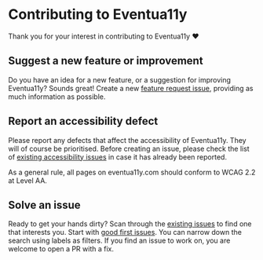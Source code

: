 # Contributing to Eventua11y

Thank you for your interest in contributing to Eventua11y ❤️

## Suggest a new feature or improvement

Do you have an idea for a new feature, or a suggestion for improving Eventua11y? Sounds great! Create a new [feature request issue](https://github.com/mattobee/eventua11y/issues/new?template=feature_request.md), providing as much information as possible.

## Report an accessibility defect

Please report any defects that affect the accessibility of Eventua11y. They will of course be prioritised. Before creating an issue, please check the list of [existing accessibility issues](https://github.com/mattobee/eventua11y/labels/accessibility) in case it has already been reported.

As a general rule, all pages on eventua11y.com should conform to WCAG 2.2 at Level AA.

## Solve an issue

Ready to get your hands dirty? Scan through the [existing issues](https://github.com/mattobee/eventua11y/issues) to find one that interests you. Start with [good first issues](https://github.com/mattobee/eventua11y/labels/good%20first%20issue). You can narrow down the search using labels as filters. If you find an issue to work on, you are welcome to open a PR with a fix.
